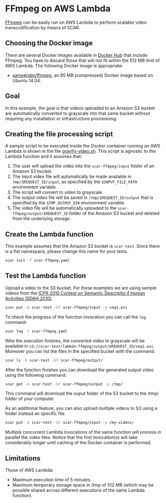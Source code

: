 # FFmpeg on AWS Lambda

[FFmpeg](https://ffmpeg.org/) can be easily run on AWS Lambda to perform scalable video transcodification by means of SCAR.

## Choosing the Docker image

There are several Docker images available in [Docker Hub](https://hub.docker.com/search/?isAutomated=0&isOfficial=0&page=1&pullCount=0&q=ffmpeg&starCount=0) that include FFmpeg. You have to discard those that will not fit within the 512 MB limit of AWS Lambda. The following Docker image is appropriate:

* [sameersbn/ffmpeg](https://hub.docker.com/r/sameersbn/ffmpeg/), an 85 MB (compressed) Docker image based on Ubuntu 14.04.

## Goal

In this example, the goal is that videos uploaded to an Amazon S3 bucket are automatically converted to grayscale into that same bucket without requiring any installation or infrastructure provisioning.

## Creating the file processing script

A sample script to be executed inside the Docker container running on AWS Lambda is shown in the file [grayify-video.sh](grayify-video.sh). This script is agnostic to the Lambda function and it assumes that:

1. The user will upload the video into the `scar-ffmpeg/input` folder of an Amazon S3 bucket.
2. The input video file will automatically be made available in `tmp/$REQUEST_ID/input`, as specified by the `$INPUT_FILE_PATH` environment variable.
3. The script will convert to video to grayscale.
4. The output video file will be saved in `/tmp/$REQUEST_ID/output` that is specified by the `$TMP_OUTPUT_DIR` environment variable.
5. The video file will be automatically uploaded to the `scar-ffmpeg/output/$REQUEST_ID` folder of the Amazon S3 bucket and deleted from the underlying storage.

## Create the Lambda function

This example assumes that the Amazon S3 bucket is `scar-test`. Since there is a flat namespace, please change this name for your tests.

```sh
scar init -f scar-ffmpeg.yaml
```

## Test the Lambda function

Upload a video to the S3 bucket. For these examples we are using sample videos from the [ICPR 2010 Contest on Semantic Descriptio if Human Activities (SDAH 2010)](http://cvrc.ece.utexas.edu/SDHA2010/Human_Interaction.html).
```sh
scar put -b scar-test -bf scar-ffmpeg/input -p seq1.avi
```

To check the progress of the function invocation you can call the `log` command:
```sh
scar log -f scar-ffmpeg.yaml
```

Whe the execution finishes, the converted video to grayscale will be available in `s3://scar-test/lambda-ffmpeg/output/$REQUEST_ID/seq1.avi`. Moreover you can list the files in the specified bucket with the command:
```sh
scar ls -b scar-test -bf scar-ffmpeg/output/
```

After the function finishes you can download the generated output video using the following command:
```sh
scar get -b scar-test -bf scar-ffmpeg/output -p /tmp/
```
This command will download the ouput folder of the S3 bucket to the /tmp/ folder of your computer

As an additional feature, you can also upload multiple videos to S3 using a folder instead an specific file.
```sh
scar put -b scar-test -bf scar-ffmpeg/input -p /my-videos/
```
Multiple concurrent Lambda invocations of the same function will process in parallel the video files. Notice that the first invocation(s) will take considerably longer until caching of the Docker container is performed.

## Limitations

Those of AWS Lambda:

* Maximum execution time of 5 minutes.
* Maximum temporary storage space in /tmp of 512 MB (which may be possible shared across different executions of the same Lambda function).
